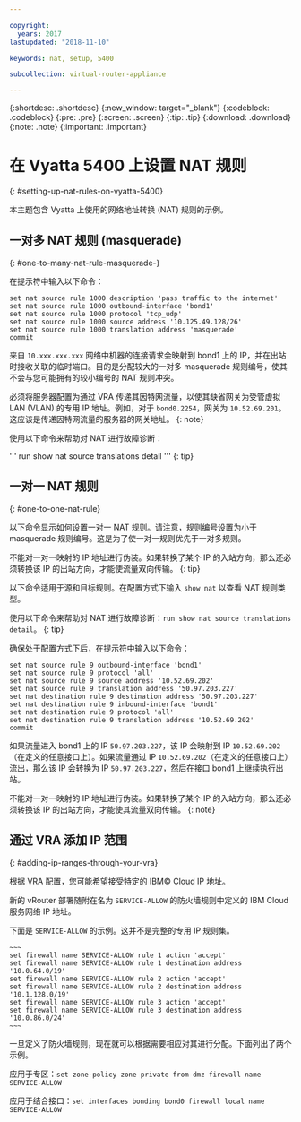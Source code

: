 ```yaml
---

copyright:
  years: 2017
lastupdated: "2018-11-10"

keywords: nat, setup, 5400

subcollection: virtual-router-appliance

---
```


{:shortdesc: .shortdesc}
{:new_window: target="_blank"}
{:codeblock: .codeblock}
{:pre: .pre}
{:screen: .screen}
{:tip: .tip}
{:download: .download}
{:note: .note}
{:important: .important}

# 在 Vyatta 5400 上设置 NAT 规则
{: #setting-up-nat-rules-on-vyatta-5400}

本主题包含 Vyatta 上使用的网络地址转换 (NAT) 规则的示例。

## 一对多 NAT 规则 (masquerade)
{: #one-to-many-nat-rule-masquerade-}

在提示符中输入以下命令：

~~~
set nat source rule 1000 description 'pass traffic to the internet'
set nat source rule 1000 outbound-interface 'bond1'
set nat source rule 1000 protocol 'tcp_udp'
set nat source rule 1000 source address '10.125.49.128/26'
set nat source rule 1000 translation address 'masquerade'
commit
~~~

来自 `10.xxx.xxx.xxx` 网络中机器的连接请求会映射到 bond1 上的 IP，并在出站时接收关联的临时端口。目的是分配较大的一对多 masquerade 规则编号，使其不会与您可能拥有的较小编号的 NAT 规则冲突。

必须将服务器配置为通过 VRA 传递其因特网流量，以使其缺省网关为受管虚拟 LAN (VLAN) 的专用 IP 地址。例如，对于 `bond0.2254`，网关为 `10.52.69.201`。这应该是传递因特网流量的服务器的网关地址。
{: note}

使用以下命令来帮助对 NAT 进行故障诊断：

  '''
  run show nat source translations detail
  '''
  {: tip}

## 一对一 NAT 规则
{: #one-to-one-nat-rule}

以下命令显示如何设置一对一 NAT 规则。请注意，规则编号设置为小于 masquerade 规则编号。这是为了使一对一规则优先于一对多规则。

不能对一对一映射的 IP 地址进行伪装。如果转换了某个 IP 的入站方向，那么还必须转换该 IP 的出站方向，才能使流量双向传输。
{: tip}

以下命令适用于源和目标规则。在配置方式下输入 `show nat` 以查看 NAT 规则类型。

  使用以下命令来帮助对 NAT 进行故障诊断：`run show nat source translations detail`。
  {: tip}

确保处于配置方式下后，在提示符中输入以下命令：

~~~
set nat source rule 9 outbound-interface 'bond1'
set nat source rule 9 protocol 'all'
set nat source rule 9 source address '10.52.69.202'
set nat source rule 9 translation address '50.97.203.227'
set nat destination rule 9 destination address '50.97.203.227'
set nat destination rule 9 inbound-interface 'bond1'
set nat destination rule 9 protocol 'all'
set nat destination rule 9 translation address '10.52.69.202'
commit
~~~

如果流量进入 bond1 上的 IP `50.97.203.227`，该 IP 会映射到 IP `10.52.69.202`（在定义的任意接口上）。如果流量通过 IP `10.52.69.202`（在定义的任意接口上）流出，那么该 IP 会转换为 IP `50.97.203.227`，然后在接口 bond1 上继续执行出站。

不能对一对一映射的 IP 地址进行伪装。如果转换了某个 IP 的入站方向，那么还必须转换该 IP 的出站方向，才能使其流量双向传输。
{: note}

## 通过 VRA 添加 IP 范围
{: #adding-ip-ranges-through-your-vra}

根据 VRA 配置，您可能希望接受特定的 IBM© Cloud IP 地址。

新的 vRouter 部署随附在名为 `SERVICE-ALLOW` 的防火墙规则中定义的 IBM Cloud 服务网络 IP 地址。

下面是 `SERVICE-ALLOW` 的示例。这并不是完整的专用 IP 规则集。

```
~~~
set firewall name SERVICE-ALLOW rule 1 action 'accept'
set firewall name SERVICE-ALLOW rule 1 destination address '10.0.64.0/19'
set firewall name SERVICE-ALLOW rule 2 action 'accept'
set firewall name SERVICE-ALLOW rule 2 destination address '10.1.128.0/19'
set firewall name SERVICE-ALLOW rule 3 action 'accept'
set firewall name SERVICE-ALLOW rule 3 destination address '10.0.86.0/24'
~~~
```

一旦定义了防火墙规则，现在就可以根据需要相应对其进行分配。下面列出了两个示例。

应用于专区：`set zone-policy zone private from dmz firewall name SERVICE-ALLOW`

应用于结合接口：`set interfaces bonding bond0 firewall local name SERVICE-ALLOW`
